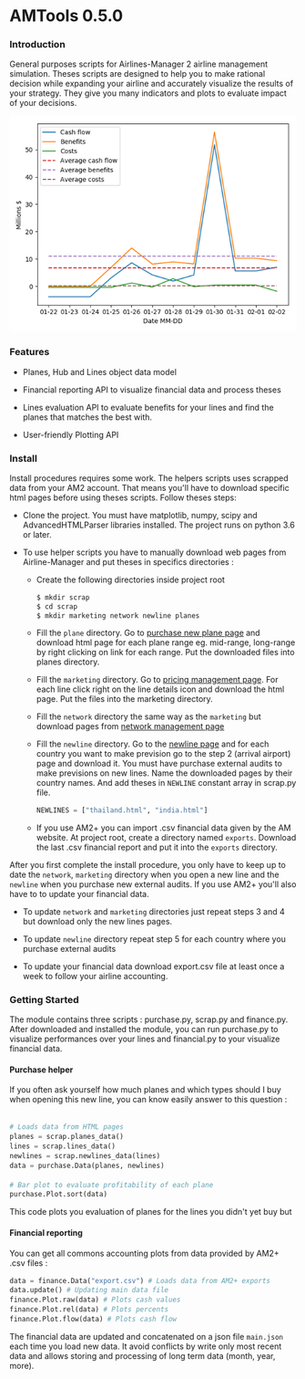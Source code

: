 # AMTools 0.5.0

### Introduction
 
General purposes scripts for Airlines-Manager 2 airline management simulation. Theses scripts are designed to help you
to make rational decision while expanding your airline and accurately visualize the results of your strategy.
 They give you many indicators and plots to evaluate impact
of your decisions.

![Cashflow](img/cashflow.png)

### Features

- Planes, Hub and Lines object data model

- Financial reporting API to visualize financial data and process theses
- Lines evaluation API to evaluate benefits for your lines and find the planes that matches the best with.
- User-friendly Plotting API

### Install

Install procedures requires some work. The helpers scripts uses scrapped data from your AM2 account. That means you'll
have to download specific html pages before using theses scripts.
Follow theses steps:

-   Clone the project. You must have matplotlib, numpy, scipy and AdvancedHTMLParser libraries installed.
    The project runs on python 3.6 or later.

-   To use helper scripts you have to manually download web pages from Airline-Manager and put theses in specifics directories :

    -   Create the following directories inside project root
        ```commandline
        $ mkdir scrap
        $ cd scrap
        $ mkdir marketing network newline planes
        ```
    -   Fill the `plane` directory. Go to [purchase new plane page](https://www.airlines-manager.com/aircraft/buy/new) and download html page for 
        each plane range eg. mid-range, long-range by right clicking on link for each range. Put the downloaded files into
        planes directory.
        
    -   Fill the `marketing` directory. Go to  [pricing management page](https://www.airlines-manager.com/marketing/pricing/).
        For each line click right on the line details icon and download the html page. Put the files into the marketing directory.
        
    -   Fill the `network` directory the same way as the `marketing` but download pages from [network management page](https://www.airlines-manager.com/network/)
    
    -   Fill the `newline` directory. Go to the [newline page](https://www.airlines-manager.com/network/newline) and for each
        country you want to make prevision go to the step 2 (arrival airport) page and download it. You must have purchase external audits to
        make previsions on new lines. Name the downloaded pages by their country names. And add theses in `NEWLINE` constant array
        in scrap.py file.
        ```python
        NEWLINES = ["thailand.html", "india.html"]
        ```
    -   If you use AM2+ you can import .csv financial data given by the AM website. At project root, create a directory
        named `exports`. Download the last .csv financial report and put it into the `exports` directory.
        
After you first complete the install procedure, you only have to keep up to date the `network`, `marketing` directory
 when you open a new line and the `newline` when you purchase new external audits. If you use AM2+ you'll also have to
 to update your financial data.
 
- To update `network` and `marketing` directories just repeat steps 3 and 4 but download only the new lines pages.

- To update `newline` directory repeat step 5 for each country where you purchase external audits

- To update your financial data download export.csv file at least once a week to follow your airline accounting.

### Getting Started

The module contains three scripts : purchase.py, scrap.py and finance.py. After downloaded and installed the module, you can
run purchase.py to visualize performances over your lines and financial.py to your visualize financial data.

#### Purchase helper
If you often ask yourself how much planes and which types should I buy when opening this new line, you can know 
easily answer to this question :

```python

# Loads data from HTML pages
planes = scrap.planes_data()  
lines = scrap.lines_data()
newlines = scrap.newlines_data(lines)
data = purchase.Data(planes, newlines)

# Bar plot to evaluate profitability of each plane
purchase.Plot.sort(data)
```
This code plots you evaluation of planes for the lines you didn't yet buy but 

#### Financial reporting

You can get all commons accounting plots from data provided by AM2+ .csv files :

```python
data = finance.Data("export.csv") # Loads data from AM2+ exports
data.update() # Updating main data file
finance.Plot.raw(data) # Plots cash values
finance.Plot.rel(data) # Plots percents
finance.Plot.flow(data) # Plots cash flow
```

The financial data are updated and concatenated on a json file `main.json` each time you load new data. 
It avoid conflicts by write only most recent data and allows storing and processing of long term data (month, year, more). 

